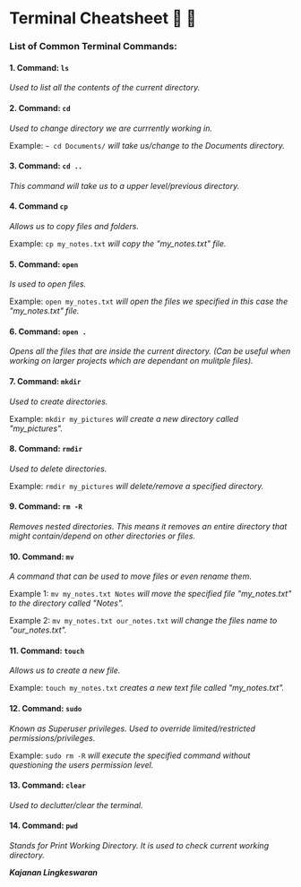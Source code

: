 # Terminal Cheatsheet 📝 🚀

### **List of Common Terminal Commands:** 


#### 1. Command: `ls`

*Used to list all the contents of the current directory.*



#### 2. Command: `cd`

*Used to change directory we are currrently working in.*

Example: `~ cd Documents/` *will take us/change to the Documents directory.*



#### 3. Command: `cd ..`

*This command will take us to a upper level/previous directory.*



#### 4. Command `cp`

*Allows us to copy files and folders.*

Example: `cp my_notes.txt` *will copy the "my_notes.txt" file.*



#### 5. Command: `open`

*Is used to open files.*

Example: `open my_notes.txt` *will open the files we specified in this case the "my_notes.txt" file.*



#### 6. Command: `open .`

*Opens all the files that are inside the current directory. (Can be useful when working on larger projects which are dependant on mulitple files).*



#### 7. Command: `mkdir`

*Used to create directories.*

Example: `mkdir my_pictures` *will create a new directory called "my_pictures".*



#### 8. Command: `rmdir`

*Used to delete directories.*

Example: `rmdir my_pictures` *will delete/remove a specified directory.*



#### 9. Command: `rm -R`

*Removes nested directories. This means it removes an entire directory that might contain/depend on other directories or files.* 



#### 10. Command: `mv`

*A command that can be used to move files or even rename them.*

Example 1: `mv my_notes.txt Notes` *will move the specified file "my_notes.txt" to the directory called "Notes".*

Example 2: `mv my_notes.txt our_notes.txt` *will change the files name to "our_notes.txt".*



#### 11. Command: `touch`

*Allows us to create a new file.*

Example: `touch my_notes.txt` *creates a new text file called "my_notes.txt".* 



#### 12. Command: `sudo`

*Known as Superuser privileges. Used to override limited/restricted permissions/privileges.* 

Example: `sudo rm -R` *will execute the specified command without questioning the users permission level.* 



#### 13. Command: `clear`

*Used to declutter/clear the terminal.*



#### 14. Command: `pwd`

*Stands for Print Working Directory. It is used to check current working directory.*



***Kajanan Lingkeswaran***
